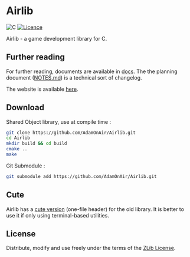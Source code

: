 # Airlib

![C](https://img.shields.io/badge/c-%2300599C.svg?style=for-the-badge&logo=c&logoColor=white)
[![Licence](https://img.shields.io/static/v1.svg?label=lLicense&message=ZLib&color=blue&style=for-the-badge)](./LICENSE)

Airlib - a game development library for C.

## Further reading

For further reading, documents are available in [docs](./docs/). The the planning document ([NOTES.md](./docs/PLAN.md)) is a technical sort of changelog.

The website is available [here](https://adamonair.neocities.org/airlib).

## Download

Shared Object library, use at compile time :

```bash
git clone https://github.com/AdamOnAir/Airlib.git
cd Airlib
mkdir build && cd build
cmake ..
make
```

Git Submodule :

```bash
git submodule add https://github.com/AdamOnAir/Airlib.git
```

## Cute

Airlib has a [cute version](./include/cute_airlib.h) (one-file header) for the old library. It is better to use it if only using terminal-based utilities.

## License

Distribute, modify and use freely under the terms of the [ZLib License](./LICENSE).

<!--
Copyright (C) 2024 Ellouze Adam <elzadam11@tutamail.com>
  
This software is provided 'as-is', without any express or implied
warranty.  In no event will the authors be held liable for any damages
arising from the use of this software.

Permission is granted to anyone to use this software for any purpose,
including commercial applications, and to alter it and redistribute it
freely, subject to the following restrictions:
  
1. The origin of this software must not be misrepresented; you must not
   claim that you wrote the original software. If you use this software
   in a product, an acknowledgment in the product documentation would be
   appreciated but is not required. 
2. Altered source versions must be plainly marked as such, and must not be
   misrepresented as being the original software.
3. This notice may not be removed or altered from any source distribution.
-->
